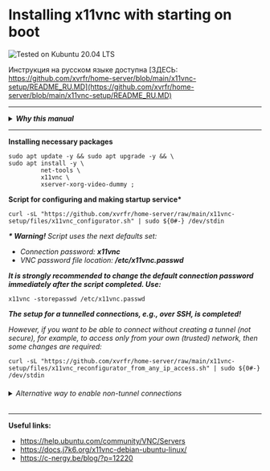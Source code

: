 # Installing x11vnc with starting on boot


![Tested on Kubuntu 20.04 LTS][tested-01-shield] 

[tested-01-shield]: https://img.shields.io/badge/Tested_on-Kubuntu_20.04_LTS-blue.svg

Инструкция на русском языке доступна [ЗДЕСЬ: https://github.com/xvrfr/home-server/blob/main/x11vnc-setup/README_RU.MD](https://github.com/xvrfr/home-server/blob/main/x11vnc-setup/README_RU.MD)

---

<details><summary><b><i>Why this manual</i></b>
</summary><br />

One of the most popular Linux VNC servers is `x11vnc`, which is an open source project. Its special feature is in allowing you to connect to an already existing X-server session. This is useful not only for accessing from another computer via the Internet, but also for controlling the machine using a smartphone.

However, after the installation finished, `x11vnc` is not started. It requires a quite long list of options to start, and after a reboot, the quest has to be passed again.

Enthusiasts have long ago begun to publish their solutions in the form of manuals for installing and configuring `x11vnc` startup, but these solutions often only help in simple situations.

E.g., the most often I came across manuals offering a service for `x11vnc` in `systemd` to be created for startup.  Such a service will run as `root`, will not find the `/root/.XAuthority` file, and VNC will not be available to connect without tunneling, even if the `-localhost` switch was not provided as an option for `x11vnc`.

The above and some other problems made me believe that it would be a good idea to create an configuring script that is not affected by those issues I found.

</details>

---

__Installing necessary packages__
```Shell
sudo apt update -y && sudo apt upgrade -y && \
sudo apt install -y \
         net-tools \
         x11vnc \
         xserver-xorg-video-dummy ;
```
__Script for configuring and making startup service*__
```Shell
curl -sL "https://github.com/xvrfr/home-server/raw/main/x11vnc-setup/files/x11vnc_configurator.sh" | sudo ${0#-} /dev/stdin
```
___* Warning!___ _Script uses the next defaults set:_
- _Connection password:_ ___x11vnc___
- _VNC password file location:_ ___/etc/x11vnc.passwd___

___It is strongly recommended to change the default connection password immediately after the script completed. Use:___
```Shell
x11vnc -storepasswd /etc/x11vnc.passwd
```
___The setup for a tunnelled connections, e.g., over SSH, is completed!___

_However, if you want to be able to connect without creating a tunnel (not secure), for example, to access only from your own (trusted) network, then some changes are required:_
```Shell
curl -sL "https://github.com/xvrfr/home-server/raw/main/x11vnc-setup/files/x11vnc_reconfigurator_from_any_ip_access.sh" | sudo ${0#-} /dev/stdin
```
<h6><details><summary>Alternative way to enable non-tunnel connections
</summary>

```Shell
sudo sed -i -e "s,-repeat -localhost -rfbauth,-repeat -rfbauth,g" \
         /lib/systemd/system/x11vnc.service && \
sudo systemctl daemon-reload && \
sudo systemctl restart x11vnc.service
```
</details></h6>

---
__Useful links:__
- https://help.ubuntu.com/community/VNC/Servers
- https://docs.j7k6.org/x11vnc-debian-ubuntu-linux/
- https://c-nergy.be/blog/?p=12220






